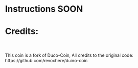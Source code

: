 # Instructions SOON


# Credits:
<br>
<br>
This coin is a fork of Duco-Coin, All credits to the original code: https://github.com/revoxhere/duino-coin